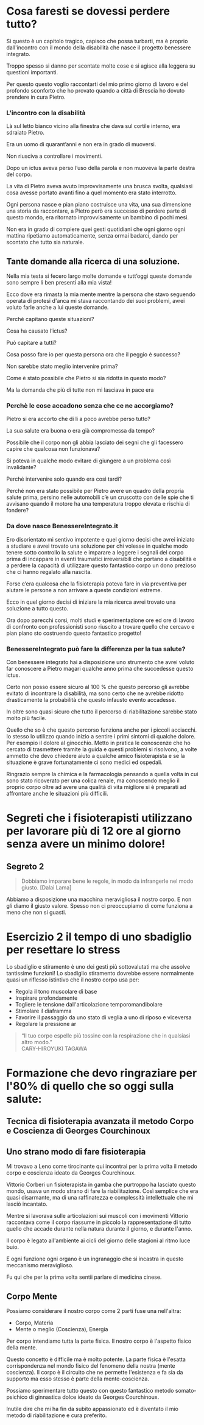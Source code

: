 # Cosa faresti se dovessi perdere tutto?

Si questo è un capitolo tragico, capisco che possa turbarti, ma è proprio dall'incontro con il mondo della disabilità che nasce il progetto benessere integrato.

Troppo spesso si danno per scontate molte cose e si agisce alla leggera su questioni importanti.

Per questo questo voglio raccontarti del mio primo giorno di lavoro e del profondo sconforto che ho provato quando a città di Brescia ho dovuto prendere in cura Pietro.

### L'incontro con la disabilità

Là sul letto bianco vicino alla finestra che dava sul cortile interno, era sdraiato Pietro.

Era un uomo di quarant’anni  e non era in grado di muoversi. 

Non riusciva a controllare i movimenti.

Dopo un ictus aveva perso l’uso della parola e non muoveva la parte destra del corpo.  

La vita di Pietro aveva avuto improvvisamente una brusca svolta, qualsiasi cosa avesse portato avanti fino a quel momento era stato interrotto.

Ogni persona nasce e pian piano costruisce una vita, una sua dimensione una storia da raccontare, a Pietro però era successo di perdere parte di questo mondo, era ritornato improvvisamente un bambino di pochi mesi.

Non era in grado di compiere quei gesti quotidiani che ogni giorno ogni mattina ripetiamo automaticamente, senza ormai badarci, dando per scontato che tutto sia naturale.


## Tante domande alla ricerca di una soluzione.

Nella mia testa si fecero largo molte domande e tutt’oggi queste domande sono sempre li ben presenti alla mia vista!

Ecco dove era rimasta la mia mente mentre la persona che stavo seguendo operata di protesi d'anca mi stava raccontando dei suoi problemi, avrei voluto farle anche a lui queste domande.

Perchè capitano queste situazioni?

Cosa ha causato l’ictus?

Può capitare a tutti?

Cosa posso fare io per questa persona ora che il peggio è successo?

Non sarebbe stato meglio intervenire prima?

Come è stato possibile che Pietro si sia ridotta in questo modo?

Ma la domanda che più di tutte non mi lasciava in pace era

### Perchè le cose accadono senza che ce ne accorgiamo?

Pietro si era accorto che di li a poco avrebbe perso tutto?

La sua salute era buona o era già compromessa da tempo?

Possibile che il corpo non gli abbia lasciato dei segni che gli facessero capire che qualcosa non funzionava?

Si poteva in qualche modo evitare di giungere a un problema così invalidante?

Perché intervenire solo quando era così tardi?

Perché non era stato possibile per Pietro avere un quadro della propria salute prima, persino nelle automobili c’è un cruscotto con delle spie che ti avvisano quando il motore ha una temperatura troppo elevata e rischia di fondere?


### Da dove nasce BenessereIntegrato.it

Ero disorientato mi sentivo impotente e quel giorno decisi che avrei iniziato a studiare e avrei trovato una soluzione per chi volesse in qualche modo tenere sotto controllo la salute e imparare a leggere i segnali del corpo prima di incappare in eventi traumatici irreversibili che portano a disabilità e a perdere la capacità di utilizzare questo fantastico corpo un dono prezioso che ci hanno regalato alla nascita.

Forse c’era qualcosa che la fisioterapia poteva fare in via preventiva per aiutare le persone a non arrivare a queste condizioni estreme.

Ecco in quel giorno decisi di iniziare la mia ricerca avrei trovato una soluzione a tutto  questo.

Ora dopo parecchi corsi, molti studi e sperimentazione ore ed ore di lavoro di confronto con professionisti sono riuscito a trovare quello che cercavo e pian piano sto costruendo questo fantastico progetto!

### BenessereIntegrato può fare la differenza per la tua salute?

Con benessere integrato hai a disposizione uno strumento che avrei voluto far conoscere a Pietro magari qualche anno prima che succedesse questo ictus.  

Certo non posso essere sicuro al 100 % che questo percorso gli avrebbe evitato di incontrare la disabilità, ma sono certo che ne avrebbe ridotto drasticamente la probabilità che questo infausto evento accadesse.

In oltre sono quasi sicuro che tutto il percorso di riabilitazione sarebbe stato molto più facile. 

Quello che so è che questo percorso funziona anche per i piccoli acciacchi.  Io stesso lo utilizzo quando inizio a sentire i primi sintomi di qualche dolore. Per esempio il dolore al ginocchio. Metto in pratica le conoscenze che ho cercato di trasmettere tramite la guida e questi problemi si risolvono, a volte ammetto che devo chiedere aiuto a qualche amico fisioterapista e se la situazione è grave fortunatamente ci sono medici ed ospedali.

Ringrazio sempre la chimica e la farmacologia pensando a quella volta in cui sono stato ricoverato per una colica renale, ma conoscendo meglio il proprio corpo oltre ad avere una qualità di vita migliore si è preparati ad affrontare anche le situazioni più difficili.


# Segreti che i fisioterapisti utilizzano per lavorare più di 12 ore al giorno senza avere un minimo dolore!

## Segreto 2

> Dobbiamo imparare bene le regole, in modo da infrangerle nel modo giusto. 
> [Dalai Lama]

Abbiamo a disposizione una macchina meravigliosa il nostro corpo. E non gli diamo il giusto valore. Spesso non ci preoccupiamo di come funziona a meno che non si guasti.

#  Esercizio 2 il tempo di uno sbadiglio per resettare lo stress 

Lo sbadiglio e stiramento è uno dei gesti più sottovalutati ma che assolve tantissime funzioni! 
Lo sbadiglio stiramento dovrebbe essere normalmente quasi un riflesso istintivo che il nostro corpo usa per:



- Regola il tono muscolare di base
- Inspirare profondamente
- Togliere le tensione dall'articolazione temporomandibolare
- Stimolare il diaframma
- Favorire il passaggio da uno stato di veglia a uno di riposo e viceversa 
- Regolare la pressione ar
> “Il tuo corpo espelle più tossine con la respirazione che in qualsiasi altro modo.”  
> CARY-HIROYUKI TAGAWA

# Formazione che devo ringraziare per l'80% di quello che so oggi sulla salute:

## Tecnica di fisioterapia avanzata il metodo Corpo e Coscienza di Georges Courchinoux


## Uno strano modo di fare fisioterapia

Mi trovavo a Leno come tirocinante qui incontrai per la prima volta il metodo corpo e coscienza ideato da Georges Courchinoux.

Vittorio Corberi un fisioterapista in gamba che purtroppo ha lasciato questo mondo, usava un modo strano di fare la riabilitazione.
Così semplice che era quasi disarmante, ma di una raffinatezza e complessità intellettuale che mi lasciò incantato.

Mentre si lavorava sulle articolazioni sui muscoli con i movimenti Vittorio raccontava come il corpo riassume in piccolo la rappresentazione di tutto quello che accade durante nella natura durante il giorno, e durante l'anno.

Il corpo è legato all'ambiente ai cicli del giorno delle stagioni al ritmo luce buio.

E ogni funzione ogni organo è un ingranaggio che si incastra in questo meccanismo meraviglioso.

Fu qui che per la prima volta sentii parlare di medicina cinese. 

## Corpo Mente 

Possiamo considerare il nostro corpo come 2 parti fuse una nell'altra:
 
- Corpo, Materia
- Mente o meglio (Coscienza), Energia

Per corpo intendiamo tutta la parte fisica. Il nostro corpo è l'aspetto fisico della mente. 

Questo concetto è difficile ma è molto potente. 
La parte fisica è l'esatta corrispondenza nel mondo fisico del fenomeno della nostra (mente coscienza). ll corpo è il circuito che ne permette l'esistenza e fa sia da supporto ma esso stesso è parte della mente-coscienza. 

Possiamo sperimentare tutto questo con questo fantastico metodo somato-psichico di ginnastica dolce ideato da Georges Courchinoux.

Inutile dire che mi ha fin da subito appassionato ed è diventato il mio metodo di riabilitazione e cura preferito.



<!--stackedit_data:
eyJoaXN0b3J5IjpbNjQzODAzMjI5LDE4OTE5MzY4NjYsMTQwNj
U3ODEzNiwtODUyNzQ0NTY4LC0yODc4ODEzNTAsMTgwMDIxOTMw
NCwtMTMwMjQ0Nzc5MF19
-->